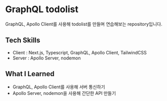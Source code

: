 # GraphQL todolist

GraphQL, Apollo Client를 사용해 todolist를 만들며 연습해보는 repository입니다.

## Tech Skills

- Client : Next.js, Typescript, GraphQL, Apollo Client, TailwindCSS
- Server : Apollo Server, nodemon

## What I Learned

- GraphQL, Apollo Client를 사용해 서버 통신하기
- Apollo Server, nodemon을 사용해 간단한 API 만들기
